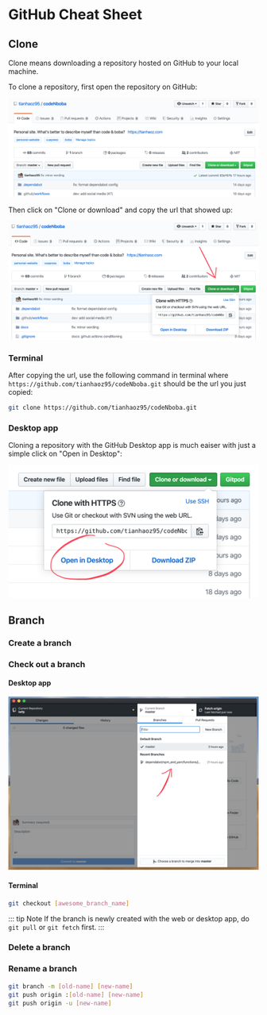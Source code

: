 # GitHub Cheat Sheet

## Clone

Clone means downloading a repository hosted on GitHub to your local machine.

To clone a repository, first open the repository on GitHub:

![repository page](./assets/repository_view.png)

Then click on "Clone or download" and copy the url that showed up:

![clone button](./assets/repository_clone_btn.png)

### Terminal

After copying the url, use the following command in terminal where `https://github.com/tianhaoz95/codeNboba.git` should be the url you just copied:

```bash
git clone https://github.com/tianhaoz95/codeNboba.git
```

### Desktop app

Cloning a repository with the GitHub Desktop app is much eaiser with just a simple click on "Open in Desktop":

![open in desktop](./assets/repository_open_in_desktop.png)

## Branch

### Create a branch

### Check out a branch

#### Desktop app

![desktop app check branches](./assets/desktop_app_check_branches.png)

#### Terminal

```bash
git checkout [awesome_branch_name]
```

::: tip Note
If the branch is newly created with the web or desktop app, do `git pull` or `git fetch` first.
:::

### Delete a branch

### Rename a branch

```bash
git branch -m [old-name] [new-name]
git push origin :[old-name] [new-name]
git push origin -u [new-name]
```

<Disqus/>
